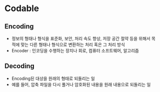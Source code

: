 # Codable

## Encoding

- 정보의 형태나 형식을 표준화, 보안, 처리 속도 향상, 저장 공간 절약 등을 위해서 목적에 맞는 다른 형태나 형식으로 변환하는 처리 혹은 그 처리 방식
- Encoder : 인코딩을 수행하는 장치나 회로, 컴퓨터 소프트웨어, 알고리즘

## Decoding

- Encoding된 대상을 원래의 형태로 되돌리는 일
- 예를 들어, 압축 파일을 다시 풀거나 암호화된 내용을 원래 내용으로 되돌리는 일